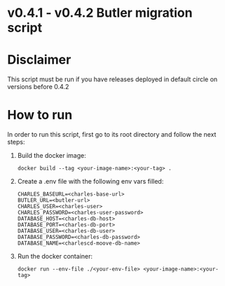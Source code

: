 # v0.4.1 - v0.4.2 Butler migration script

# Disclaimer

This script must be run if you have releases deployed in default circle on versions before 0.4.2

# How to run

In order to run this script, first go to its root directory and follow the next steps:

1. Build the docker image:

    ```docker build --tag <your-image-name>:<your-tag> . ```

2. Create a .env file with the following env vars filled:

    ```
    CHARLES_BASEURL=<charles-base-url>
    BUTLER_URL=<butler-url>
    CHARLES_USER=<charles-user>
    CHARLES_PASSWORD=<charles-user-password>
    DATABASE_HOST=<charles-db-host>
    DATABASE_PORT=<charles-db-port>
    DATABASE_USER=<charles-db-user>
    DATABASE_PASSWORD=<charles-db-password>
    DATABASE_NAME=<charlescd-moove-db-name>
   ```
3. Run the docker container:

    ```docker run --env-file ./<your-env-file> <your-image-name>:<your-tag>```
   
